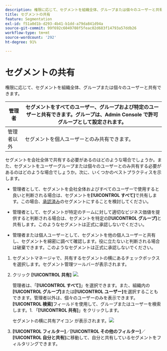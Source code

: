 ```yaml
---
description: 権限に応じて、セグメントを組織全体、グループまたは個々のユーザーと共有できます。
title: セグメントの共有
feature: Segmentation
exl-id: f51a0d1b-d293-4b41-b1dd-a79da841d94a
source-git-commit: 99f692c6049708f5feac02d683f14793a57ddb26
workflow-type: tm+mt
source-wordcount: '292'
ht-degree: 91%

---
```


# セグメントの共有

権限に応じて、セグメントを組織全体、グループまたは個々のユーザーと共有できます。

| 管理者 | セグメントをすべてのユーザー、グループおよび特定のユーザーと共有できます。グループは、Admin Console で許可グループとして設定されます。 |
|---|---|
| 管理者以外 | セグメントを個人ユーザーとのみ共有できます。 |

セグメントを会社全体で共有する必要があるのはどのような場合でしょうか。また、セグメントをユーザーグループまたは個々のユーザーとのみ共有する必要があるのはどのような場合でしょうか。次に、いくつかのベストプラクティスを示します。

* 管理者として、セグメントを会社全体およびすべてのユーザーで使用すると良いと判断される場合は、セグメントを&#x200B;**[!UICONTROL すべて]**&#x200B;で共有します。この場合、[承認済み](/help/components/segmentation/segmentation-workflow/seg-approve.md)のセグメントにすることを検討してください。

* 管理者として、セグメントが特定のチームに対して適切なビジネス価値を提供すると判断される場合は、セグメントを特定の&#x200B;**[!UICONTROL グループ]**&#x200B;と共有します。このようなセグメントは正式に承認しないでください。
* 管理者または個人ユーザーとして、セグメントを他の個人ユーザーと共有し、セグメントを綿密に調べて確認します。役に立たないと判断される場合は破棄できます。このようなセグメントは正式に承認しないでください。

1. セグメントマネージャで、共有するセグメントの横にあるチェックボックスを選択します。セグメント管理ツールバーが表示されます。

2. クリック **[!UICONTROL 共有]** ![](https://spectrum.adobe.com/static/icons/workflow_18/Smock_Share_18_N.svg).

   管理者は、「**[!UICONTROL すべて]**」を選択できます。また、組織内の&#x200B;**[!UICONTROL グループ]**&#x200B;または&#x200B;**[!UICONTROL ユーザー]**&#x200B;を選択することもできます。管理者以外は、個々のユーザーのみを表示できます。**[!UICONTROL 検索]**&#x200B;フィールドを使用して、グループまたはユーザーを検索します。1. 「**[!UICONTROL 共有]**」をクリックします。

   セグメントの横に共有アイコン  が表示されます。![](https://spectrum.adobe.com/static/icons/workflow_18/Smock_Share_18_N.svg)

3. **[!UICONTROL フィルター]**／**[!UICONTROL その他のフィルター]**／**[!UICONTROL 自分と共有]**&#x200B;に移動して、自分と共有しているセグメントをフィルタリングできます。
